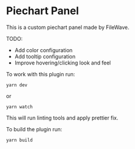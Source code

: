 # Piechart Panel

This is a custom piechart panel made by FileWave.

TODO:
- Add color configuration
- Add tooltip configuration
- Improve hovering/clicking look and feel

To work with this plugin run:
```
yarn dev
```

or
```
yarn watch
```

This will run linting tools and apply prettier fix.


To build the plugin run:
```
yarn build
```
